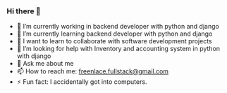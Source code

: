 <!--
### Hi there 👋

**lksengineer/lksengineer** is a ✨ _special_ ✨ repository because its `README.md` (this file) appears on your GitHub profile.

Here are some ideas to get you started:

- 🔭 I’m currently working on ...
- 🌱 I’m currently learning ...
- 👯 I’m looking to collaborate on ...
- 🤔 I’m looking for help with ...
- 💬 Ask me about ...
- 📫 How to reach me: ...
- 😄 Pronouns: ...
- ⚡ Fun fact: ...
-->

### Hi there 👋

- 🔭 I’m currently working in backend developer with python and django
- 🌱 I’m currently learning backend developer with python and django
- 👯 I want to learn to collaborate with software development projects
- 🤔 I’m looking for help with Inventory and accounting system in python with django
- 💬 Ask me about me
- 📫 How to reach me:  freenlace.fullstack@gmail.com
- ⚡ Fun fact: I accidentally got into computers.
